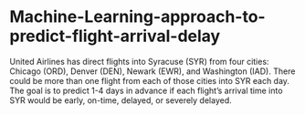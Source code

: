 # Machine-Learning-approach-to-predict-flight-arrival-delay
United Airlines has direct flights into Syracuse (SYR) from four cities: Chicago (ORD), Denver (DEN), Newark (EWR), and Washington (IAD). There could be more than one flight from each of those cities into SYR each day. The goal is to predict 1-4 days in advance if each flight’s arrival time into SYR would be early, on-time, delayed, or severely delayed.
